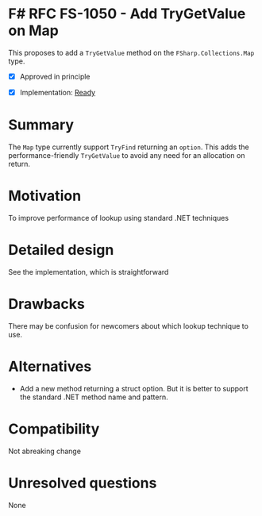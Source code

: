 # F# RFC FS-1050 - Add TryGetValue on Map

This proposes to add a `TryGetValue` method on the `FSharp.Collections.Map` type.

* [x] Approved in principle
* [x] Implementation: [Ready](https://github.com/Microsoft/visualfsharp/pull/4827)


# Summary
[summary]: #summary

The `Map` type currently support `TryFind` returning an `option`.  This adds the performance-friendly `TryGetValue` to avoid any need for an allocation on return.


# Motivation
[motivation]: #motivation

To improve performance of lookup using standard .NET techniques

# Detailed design
[design]: #detailed-design

See the implementation, which is straightforward

# Drawbacks
[drawbacks]: #drawbacks

There may be confusion  for newcomers about which lookup technique to use.

# Alternatives
[alternatives]: #alternatives

* Add a new method returning a struct option.  But it is better to support the standard .NET method name and pattern.

# Compatibility
[compatibility]: #compatibility

Not abreaking change

# Unresolved questions
[unresolved]: #unresolved-questions

None

